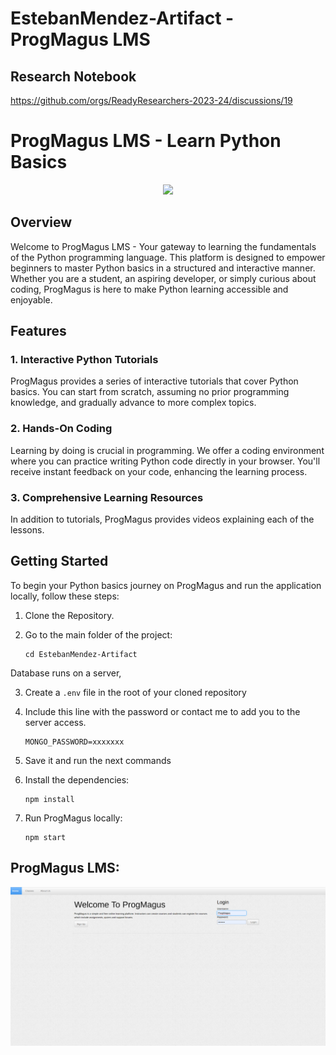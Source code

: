 # EstebanMendez-Artifact - ProgMagus LMS

## Research Notebook
https://github.com/orgs/ReadyResearchers-2023-24/discussions/19

# ProgMagus LMS - Learn Python Basics

<p align="center" width="100%">
    <img width="33%" src="public/images/favicon.ico">
</p>

## Overview

Welcome to ProgMagus LMS - Your gateway to learning the fundamentals of the Python programming language. This platform is designed to empower beginners to master Python basics in a structured and interactive manner. Whether you are a student, an aspiring developer, or simply curious about coding, ProgMagus is here to make Python learning accessible and enjoyable.

## Features

### 1. Interactive Python Tutorials

ProgMagus provides a series of interactive tutorials that cover Python basics. You can start from scratch, assuming no prior programming knowledge, and gradually advance to more complex topics.

### 2. Hands-On Coding

Learning by doing is crucial in programming. We offer a coding environment where you can practice writing Python code directly in your browser. You'll receive instant feedback on your code, enhancing the learning process.

### 3. Comprehensive Learning Resources

In addition to tutorials, ProgMagus provides videos explaining each of the lessons.


## Getting Started

To begin your Python basics journey on ProgMagus and run the application locally, follow these steps:

1. Clone the Repository.

2. Go to the main folder of the project:
   ```
   cd EstebanMendez-Artifact
   ```
Database runs on a server,

3. Create a `.env` file in the root of your cloned repository

4. Include this line with the password or contact me to add you to the server access.
   ```
   MONGO_PASSWORD=xxxxxxx
   ```
5. Save it and run the next commands
   
6. Install the dependencies:
   ```
   npm install
   ```
4. Run ProgMagus locally:
   ```
   npm start
   ```

## ProgMagus LMS:

![HomePage](public/images/ProgMaguspic.png)

